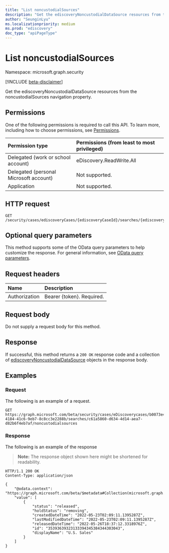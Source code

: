```yaml
---
title: "List noncustodialSources"
description: "Get the ediscoveryNoncustodialDataSource resources from the noncustodialSources navigation property."
author: "SeunginLyu"
ms.localizationpriority: medium
ms.prod: "ediscovery"
doc_type: "apiPageType"
---
```


# List noncustodialSources
Namespace: microsoft.graph.security

[!INCLUDE [beta-disclaimer](../../includes/beta-disclaimer.md)]

Get the ediscoveryNoncustodialDataSource resources from the noncustodialSources navigation property.

## Permissions
One of the following permissions is required to call this API. To learn more, including how to choose permissions, see [Permissions](/graph/permissions-reference).

|Permission type|Permissions (from least to most privileged)|
|:---|:---|
|Delegated (work or school account)|eDiscovery.ReadWrite.All|
|Delegated (personal Microsoft account)|Not supported.|
|Application|Not supported.|

## HTTP request

<!-- {
  "blockType": "ignored"
}
-->
``` http
GET /security/cases/ediscoveryCases/{ediscoveryCaseId}/searches/{ediscoverySearchId}/noncustodialSources
```

## Optional query parameters
This method supports some of the OData query parameters to help customize the response. For general information, see [OData query parameters](/graph/query-parameters).

## Request headers
|Name|Description|
|:---|:---|
|Authorization|Bearer {token}. Required.|

## Request body
Do not supply a request body for this method.

## Response

If successful, this method returns a `200 OK` response code and a collection of [ediscoveryNoncustodialDataSource](../resources/security-ediscoverynoncustodialdatasource.md) objects in the response body.

## Examples

### Request
The following is an example of a request.
<!-- {
  "blockType": "request",
  "name": "list_ediscoverynoncustodialdatasource"
}
-->
``` http
GET https://graph.microsoft.com/beta/security/cases/eDiscoverycases/b0073e4e-4184-41c6-9eb7-8c8cc3e2288b/searches/c61a5860-d634-4d14-aea7-d82b6f4eb7af/noncustodialsources
```


### Response
The following is an example of the response
>**Note:** The response object shown here might be shortened for readability.
<!-- {
  "blockType": "response",
  "truncated": true,
  "@odata.type": "Collection(microsoft.graph.security.ediscoveryNoncustodialDataSource)"
}
-->
``` http
HTTP/1.1 200 OK
Content-Type: application/json

{
    "@odata.context": "https://graph.microsoft.com/beta/$metadata#Collection(microsoft.graph.security.ediscoveryNoncustodialDataSource)",
    "value": [
        {
            "status": "released",
            "holdStatus": "removing",
            "createdDateTime": "2022-05-23T02:09:11.1395287Z",
            "lastModifiedDateTime": "2022-05-23T02:09:11.1395287Z",
            "releasedDateTime": "2022-05-26T18:37:12.3318976Z",
            "id": "35393639323133394345384344303043",
            "displayName": "U.S. Sales"
        }
    ]
}
```

